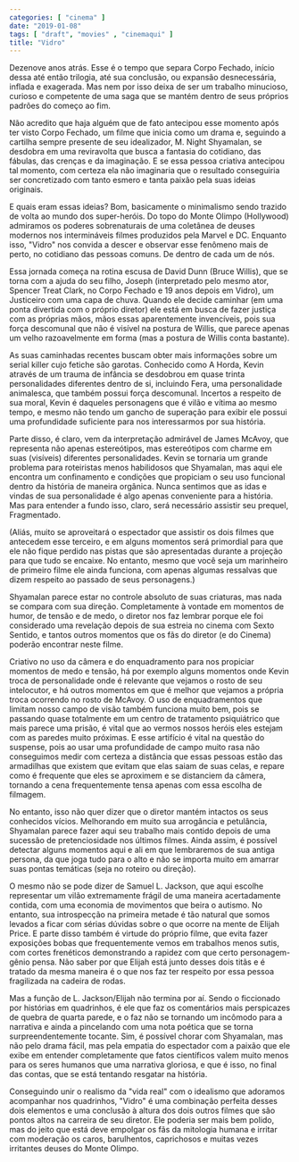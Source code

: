 ```yaml
---
categories: [ "cinema" ]
date: "2019-01-08"
tags: [ "draft", "movies" , "cinemaqui" ]
title: "Vidro"
---
```

Dezenove anos atrás. Esse é o tempo que separa Corpo Fechado,
início dessa até então trilogia, até sua conclusão, ou expansão
desnecessária, inflada e exagerada. Mas nem por isso deixa de ser um
trabalho minucioso, curioso e competente de uma saga que se mantém
dentro de seus próprios padrões do começo ao fim.

Não acredito que haja alguém que de fato antecipou esse momento após
ter visto Corpo Fechado, um filme que inicia como um drama e, seguindo
a cartilha sempre presente de seu idealizador, M. Night Shyamalan,
se desdobra em uma reviravolta que busca a fantasia do cotidiano, das
fábulas, das crenças e da imaginação. E se essa pessoa criativa
antecipou tal momento, com certeza ela não imaginaria que o resultado
conseguiria ser concretizado com tanto esmero e tanta paixão pela suas
ideias originais.

E quais eram essas ideias? Bom, basicamente o minimalismo sendo trazido
de volta ao mundo dos super-heróis. Do topo do Monte Olimpo (Hollywood)
admiramos os poderes sobrenaturais de uma coletânea de deuses modernos
nos intermináveis filmes produzidos pela Marvel e DC. Enquanto isso,
"Vidro" nos convida a descer e observar esse fenômeno mais de perto,
no cotidiano das pessoas comuns. De dentro de cada um de nós.

Essa jornada começa na rotina escusa de David Dunn (Bruce Willis),
que se torna com a ajuda do seu filho, Joseph (interpretado pelo mesmo
ator, Spencer Treat Clark, no Corpo Fechado e 19 anos depois em Vidro),
um Justiceiro com uma capa de chuva. Quando ele decide caminhar (em
uma ponta divertida com o próprio diretor) ele está em busca de fazer
justiça com as próprias mãos, mãos essas aparentemente invencíveis,
pois sua força descomunal que não é visível na postura de Willis,
que parece apenas um velho razoavelmente em forma (mas a postura de
Willis conta bastante).

As suas caminhadas recentes buscam obter mais informações sobre
um serial killer cujo fetiche são garotas. Conhecido como A Horda,
Kevin através de um trauma de infância se desdobrou em quase trinta
personalidades diferentes dentro de si, incluindo Fera, uma personalidade
animalesca, que também possui força descomunal. Incertos a respeito de
sua moral, Kevin é daqueles personagens que é vilão e vítima ao mesmo
tempo, e mesmo não tendo um gancho de superação para exibir ele possui
uma profundidade suficiente para nos interessarmos por sua história.

Parte disso, é claro, vem da interpretação admirável de James McAvoy,
que representa não apenas estereótipos, mas estereótipos com charme
em suas (visíveis) diferentes personalidades. Kevin se tornaria um
grande problema para roteiristas menos habilidosos que Shyamalan, mas
aqui ele encontra um confinamento e condições que propiciam o seu uso
funcional dentro da história de maneira orgânica. Nunca sentimos que
as idas e vindas de sua personalidade é algo apenas conveniente para
a história. Mas para entender a fundo isso, claro, será necessário
assistir seu prequel, Fragmentado.

(Aliás, muito se aproveitará o espectador que assistir os dois filmes
que antecedem esse terceiro, e em alguns momentos será primordial para
que ele não fique perdido nas pistas que são apresentadas durante a
projeção para que tudo se encaixe. No entanto, mesmo que você seja
um marinheiro de primeiro filme ele ainda funciona, com apenas algumas
ressalvas que dizem respeito ao passado de seus personagens.)

Shyamalan parece estar no controle absoluto de suas criaturas, mas nada
se compara com sua direção. Completamente à vontade em momentos de
humor, de tensão e de medo, o diretor nos faz lembrar porque ele foi
considerado uma revelação depois de sua estreia no cinema com Sexto
Sentido, e tantos outros momentos que os fãs do diretor (e do Cinema)
poderão encontrar neste filme.

Criativo no uso da câmera e do enquadramento para nos propiciar momentos
de medo e tensão, há por exemplo alguns momentos onde Kevin troca de
personalidade onde é relevante que vejamos o rosto de seu intelocutor,
e há outros momentos em que é melhor que vejamos a própria troca
ocorrendo no rosto de McAvoy. O uso de enquadramentos que limitam nosso
campo de visão também funciona muito bem, pois se passando quase
totalmente em um centro de tratamento psiquiátrico que mais parece uma
prisão, é vital que ao vermos nossos heróis eles estejam com as paredes
muito próximas. E esse artifício é vital na questão do suspense,
pois ao usar uma profundidade de campo muito rasa não conseguimos
medir com certeza a distância que essas pessoas estão das armadilhas
que existem que evitam que elas saiam de suas celas, e repare como é
frequente que eles se aproximem e se distanciem da câmera, tornando a
cena frequentemente tensa apenas com essa escolha de filmagem.

No entanto, isso não quer dizer que o diretor mantém intactos os seus
conhecidos vícios. Melhorando em muito sua arrogância e petulância,
Shyamalan parece fazer aqui seu trabalho mais contido depois de uma
sucessão de pretenciosidade nos últimos filmes. Ainda assim, é
possível detectar alguns momentos aqui e ali em que lembraremos de sua
antiga persona, da que joga tudo para o alto e não se importa muito em
amarrar suas pontas temáticas (seja no roteiro ou direção).

O mesmo não se pode dizer de Samuel L. Jackson, que aqui escolhe
representar um vilão extremamente frágil de uma maneira acertadamente
contida, com uma economia de movimentos que beira o autismo. No entanto,
sua introspecção na primeira metade é tão natural que somos levados
a ficar com sérias dúvidas sobre o que ocorre na mente de Elijah
Price. E parte disso também é virtude do próprio filme, que evita
fazer exposições bobas que frequentemente vemos em trabalhos menos
sutis, com cortes frenéticos demonstrando a rapidez com que certo
personagem-gênio pensa. Não saber por que Elijah está junto desses
dois titãs e é tratado da mesma maneira é o que nos faz ter respeito
por essa pessoa fragilizada na cadeira de rodas.

Mas a função de L. Jackson/Elijah não termina por aí. Sendo o
ficcionado por histórias em quadrinhos, é ele que faz os comentários
mais perspicazes de quebra de quarta parede, e o faz não se tornando um
incômodo para a narrativa e ainda a pincelando com uma nota poética
que se torna surpreendentemente tocante. Sim, é possível chorar com
Shyamalan, mas não pelo drama fácil, mas pela empatia do espectador com
a paixão que ele exibe em entender completamente que fatos científicos
valem muito menos para os seres humanos que uma narrativa gloriosa,
e que é isso, no final das contas, que se está tentando resgatar na
história.

Conseguindo unir o realismo da "vida real" com o idealismo que adoramos
acompanhar nos quadrinhos, "Vidro" é uma combinação perfeita desses
dois elementos e uma conclusão à altura dos dois outros filmes que
são pontos altos na carreira de seu diretor. Ele poderia ser mais bem
polido, mas do jeito que está deve empolgar os fãs da mitologia humana
e irritar com moderação os caros, barulhentos, caprichosos e muitas
vezes irritantes deuses do Monte Olimpo.
